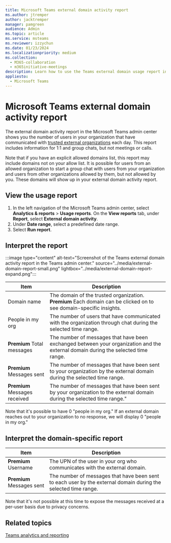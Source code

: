 ```yaml
---
title: Microsoft Teams external domain activity report
ms.author: jtremper
author: jacktremper
manager: pamgreen
audience: Admin
ms.topic: article
ms.service: msteams
ms.reviewer: izzychun
ms.date: 01/23/2024
ms.localizationpriority: medium
ms.collection: 
  - M365-collaboration
  - m365initiative-meetings
description: Learn how to use the Teams external domain usage report in the Microsoft Teams admin center to get an overview of external domain activity in your organization.
appliesto: 
  - Microsoft Teams
---
```

# Microsoft Teams external domain activity report

The external domain activity report in the Microsoft Teams admin center shows you the number of users in your organization that have communicated with [trusted external organizations](/microsoftteams/trusted-organizations-external-meetings-chat?tabs=organization-settings#specify-trusted-microsoft-365-organizations) each day. This report includes information for 1:1 and group chats, but not meetings or calls.

Note that if you have an explicit allowed domains list, this report may include domains not on your allow list. It is possible for users from an allowed organization to start a group chat with users from your organization and users from other organizations allowed by them, but not allowed by you. These domains will show up in your external domain activity report.

## View the usage report

1. In the left navigation of the Microsoft Teams admin center, select **Analytics & reports** > **Usage reports**. On the **View reports** tab, under **Report**, select **External domain activity**.
1. Under **Date range**, select a predefined date range.
1. Select **Run report**.  

## Interpret the report

:::image type="content" alt-text="Screenshot of the Teams external domain activity report in the Teams admin center." source="../media/external-domain-report-small.png" lightbox="../media/external-domain-report-expand.png":::

|Item |Description  |
|--------|-------------|
|Domain name|The domain of the trusted organization. **Premium** Each domain can be clicked on to see domain-specific insights. |
|People in my org|The number of users that have communicated with the organization through chat during the selected time range.|
|**Premium** Total messages| The number of messages that have been exchanged between your organization and the external domain during the selected time range.|
|**Premium** Messages sent| The number of messages that have been sent to your organization by the external domain during the selected time range.|
|**Premium** Messages received| The number of messages that have been sent by your organization to the external domain during the selected time range."|

Note that it's possible to have 0 "people in my org." If an external domain reaches out to your organization to no response, we will display 0 "people in my org."

## Interpret the domain-specific report

|Item |Description  |
|--------|-------------|
|**Premium** Username|The UPN of the user in your org who communicates with the external domain. |
|**Premium** Messages sent| The number of messages that have been sent to each user by the external domain during the selected time range.|


Note that it's not possible at this time to expose the messages received at a per-user basis due to privacy concerns.


## Related topics

[Teams analytics and reporting](teams-reporting-reference.md)
